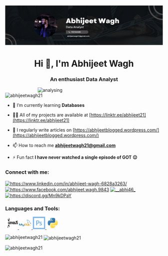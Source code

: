 ![logo](https://github.com/abhijeetwagh21/abhijeetwagh21/blob/main/chrome_5aEl2eyRfE.png)
<h1 align="center">Hi 👋, I'm Abhijeet Wagh</h1>
<h3 align="center">An enthusiast Data Analyst</h3>

<img align="right" alt="analysing" width="400" src="https://user-images.githubusercontent.com/55389276/140866485-8fb1c876-9a8f-4d6a-98dc-08c4981eaf70.gif">

<p align="left"> <img src="https://komarev.com/ghpvc/?username=abhijeetwagh21&label=Profile%20views&color=0e75b6&style=flat" alt="abhijeetwagh21" /> </p>

- 🌱 I’m currently learning **Databases**

- 👨‍💻 All of my projects are available at [https://linktr.ee/abhijeet21](https://linktr.ee/abhijeet21)

- 📝 I regularly write articles on [https://abhijeetblogged.wordpress.com/](https://abhijeetblogged.wordpress.com/)

- 📫 How to reach me **abhijeetwagh21@gmail.com**

- ⚡ Fun fact **I have never watched a single episode of GOT 😐**

<h3 align="left">Connect with me:</h3>
<p align="left">
<a href="https://linkedin.com/in/https://www.linkedin.com/in/abhijeet-wagh-6828a3263/" target="blank"><img align="center" src="https://raw.githubusercontent.com/rahuldkjain/github-profile-readme-generator/master/src/images/icons/Social/linked-in-alt.svg" alt="https://www.linkedin.com/in/abhijeet-wagh-6828a3263/" height="30" width="40" /></a>
<a href="https://fb.com/https://www.facebook.com/abhijeet.wagh.9843" target="blank"><img align="center" src="https://raw.githubusercontent.com/rahuldkjain/github-profile-readme-generator/master/src/images/icons/Social/facebook.svg" alt="https://www.facebook.com/abhijeet.wagh.9843" height="30" width="40" /></a>
<a href="https://instagram.com/__abhi46_" target="blank"><img align="center" src="https://raw.githubusercontent.com/rahuldkjain/github-profile-readme-generator/master/src/images/icons/Social/instagram.svg" alt="__abhi46_" height="30" width="40" /></a>
<a href="https://discord.gg/https://discord.gg/Mn9kDPaY" target="blank"><img align="center" src="https://raw.githubusercontent.com/rahuldkjain/github-profile-readme-generator/master/src/images/icons/Social/discord.svg" alt="https://discord.gg/Mn9kDPaY" height="30" width="40" /></a>
</p>

<h3 align="left">Languages and Tools:</h3>
<p align="left"> <a href="https://canvasjs.com" target="_blank" rel="noreferrer"> <img src="https://raw.githubusercontent.com/Hardik0307/Hardik0307/master/assets/canvasjs-charts.svg" alt="canvasjs" width="40" height="40"/> </a> <a href="https://www.mysql.com/" target="_blank" rel="noreferrer"> <img src="https://raw.githubusercontent.com/devicons/devicon/master/icons/mysql/mysql-original-wordmark.svg" alt="mysql" width="40" height="40"/> </a> <a href="https://www.photoshop.com/en" target="_blank" rel="noreferrer"> <img src="https://raw.githubusercontent.com/devicons/devicon/master/icons/photoshop/photoshop-line.svg" alt="photoshop" width="40" height="40"/> </a> <a href="https://www.python.org" target="_blank" rel="noreferrer"> <img src="https://raw.githubusercontent.com/devicons/devicon/master/icons/python/python-original.svg" alt="python" width="40" height="40"/> </a> </p>

<p><img align="left" src="https://github-readme-stats.vercel.app/api/top-langs?username=abhijeetwagh21&show_icons=true&locale=en&layout=compact" alt="abhijeetwagh21" /></p>

<p>&nbsp;<img align="center" src="https://github-readme-stats.vercel.app/api?username=abhijeetwagh21&show_icons=true&locale=en" alt="abhijeetwagh21" /></p>

<p><img align="center" src="https://github-readme-streak-stats.herokuapp.com/?user=abhijeetwagh21&" alt="abhijeetwagh21" /></p>
